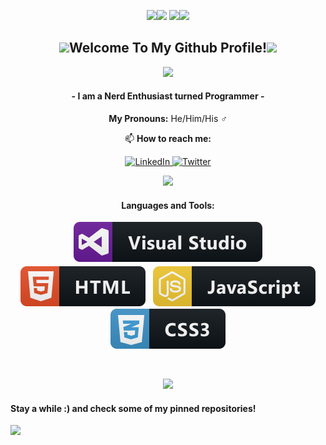 <p align="center">
  <img src="https://media.giphy.com/media/2xDzcNcRm0BeXPEVDI/giphy.gif" height=130><img src="https://media.giphy.com/media/1244FhGdjBNQ2c/giphy.gif" width="200"/>
<img src="https://media.giphy.com/media/j6ZhcAyUctYrj2ueBi/giphy.gif" height=250><img src="https://media.giphy.com/media/2xDzcNcRm0BeXPEVDI/giphy.gif" height=130>
</p>
<h2 align="center"><img src="https://media.giphy.com/media/H7AmqyARFEc7S1Smtl/giphy.gif" height="20px">Welcome To My Github Profile!<img src="https://media.giphy.com/media/H7AmqyARFEc7S1Smtl/giphy.gif" height="20px"></h2>
<p align="center"><img src="https://media.giphy.com/media/Ylf1j3qA5ZE2ekp3c8/giphy.gif"></p>
<h4 align="center">- I am a Nerd Enthusiast turned Programmer -</h4>
<p align="center">
  <strong>My Pronouns:</strong> He/Him/His ♂️
</p>
<p align= "center">
  📫 <strong>How to reach me:</strong> 
 </p>
<p align="center">
  <a target="_blank" href="https://www.linkedin.com/in/dashlin-sermeil-351088186/">
   <img src="https://extramilemarketing.com/media/1578/linkedin_connect_button.png" width="170px" alt="LinkedIn"/>
  </a>
  <a target="_blank" href="https://twitter.com/DSermeil">
   <img src="https://icon-library.com/images/twtter-icon/twtter-icon-29.jpg" width="165px" alt="Twitter"/>
  </a>
</p>
<p align="center"><img src="https://media.giphy.com/media/Ylf1j3qA5ZE2ekp3c8/giphy.gif"></p>

<h4 align="center"> Languages and Tools:</h4> 
<p align="center">
<img src="https://raw.githubusercontent.com/MikeCodesDotNET/ColoredBadges/master/svg/dev/tools/visualstudio.svg">  
<img src="https://raw.githubusercontent.com/8bithemant/8bithemant/master/svg/dev/languages/html.svg" style="vertical-align:top; margin:4px">
<img src="https://raw.githubusercontent.com/8bithemant/8bithemant/master/svg/dev/languages/js.svg" style="vertical-align:top; margin:4px">
<img src="https://raw.githubusercontent.com/MikeCodesDotNET/ColoredBadges/master/svg/dev/languages/css3.svg">
  
</p>
</br>
  <p align="center"><img src="https://github-readme-stats.vercel.app/api?username=DashlinS&theme=flag-india&show_icons=true"></p>                               
<h4>Stay a while :) and check some of my pinned repositories!</h4>
<img src="https://media.giphy.com/media/W3MyhCrgfBlXDV349M/giphy.gif" height="200px">
</p>

